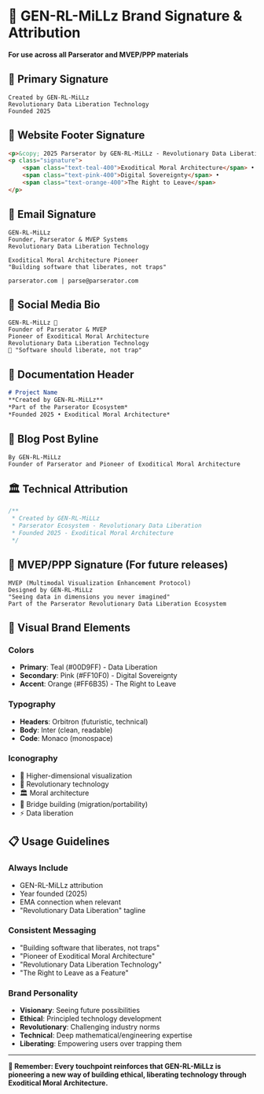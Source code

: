 # 🎨 GEN-RL-MiLLz Brand Signature & Attribution

**For use across all Parserator and MVEP/PPP materials**

## 📝 **Primary Signature**
```
Created by GEN-RL-MiLLz
Revolutionary Data Liberation Technology
Founded 2025
```

## 🔗 **Website Footer Signature**
```html
<p>&copy; 2025 Parserator by GEN-RL-MiLLz - Revolutionary Data Liberation Technology</p>
<p class="signature">
    <span class="text-teal-400">Exoditical Moral Architecture</span> • 
    <span class="text-pink-400">Digital Sovereignty</span> • 
    <span class="text-orange-400">The Right to Leave</span>
</p>
```

## 📧 **Email Signature**
```
GEN-RL-MiLLz
Founder, Parserator & MVEP Systems
Revolutionary Data Liberation Technology

Exoditical Moral Architecture Pioneer
"Building software that liberates, not traps"

parserator.com | parse@parserator.com
```

## 📱 **Social Media Bio**
```
GEN-RL-MiLLz 🔮
Founder of Parserator & MVEP
Pioneer of Exoditical Moral Architecture
Revolutionary Data Liberation Technology
🚀 "Software should liberate, not trap"
```

## 📄 **Documentation Header**
```markdown
# Project Name
**Created by GEN-RL-MiLLz**  
*Part of the Parserator Ecosystem*  
*Founded 2025 • Exoditical Moral Architecture*
```

## 🎯 **Blog Post Byline**
```
By GEN-RL-MiLLz
Founder of Parserator and Pioneer of Exoditical Moral Architecture
```

## 🏛️ **Technical Attribution**
```javascript
/**
 * Created by GEN-RL-MiLLz
 * Parserator Ecosystem - Revolutionary Data Liberation
 * Founded 2025 - Exoditical Moral Architecture
 */
```

## 🔮 **MVEP/PPP Signature** (For future releases)
```
MVEP (Multimodal Visualization Enhancement Protocol)
Designed by GEN-RL-MiLLz
"Seeing data in dimensions you never imagined"
Part of the Parserator Revolutionary Data Liberation Ecosystem
```

## 🎨 **Visual Brand Elements**

### **Colors**
- **Primary**: Teal (#00D9FF) - Data Liberation
- **Secondary**: Pink (#FF10F0) - Digital Sovereignty  
- **Accent**: Orange (#FF6B35) - The Right to Leave

### **Typography**
- **Headers**: Orbitron (futuristic, technical)
- **Body**: Inter (clean, readable)
- **Code**: Monaco (monospace)

### **Iconography**
- 🔮 Higher-dimensional visualization
- 🚀 Revolutionary technology
- 🏛️ Moral architecture
- 🌉 Bridge building (migration/portability)
- ⚡ Data liberation

## 📋 **Usage Guidelines**

### **Always Include**
- GEN-RL-MiLLz attribution
- Year founded (2025)
- EMA connection when relevant
- "Revolutionary Data Liberation" tagline

### **Consistent Messaging**
- "Building software that liberates, not traps"
- "Pioneer of Exoditical Moral Architecture"
- "Revolutionary Data Liberation Technology"
- "The Right to Leave as a Feature"

### **Brand Personality**
- **Visionary**: Seeing future possibilities
- **Ethical**: Principled technology development
- **Revolutionary**: Challenging industry norms
- **Technical**: Deep mathematical/engineering expertise
- **Liberating**: Empowering users over trapping them

---

**🎯 Remember: Every touchpoint reinforces that GEN-RL-MiLLz is pioneering a new way of building ethical, liberating technology through Exoditical Moral Architecture.**